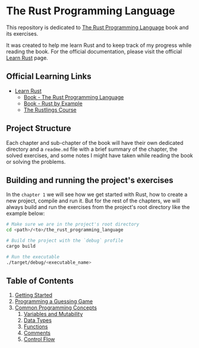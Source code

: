 # The Rust Programming Language

This repository is dedicated to [The Rust Programming Language](https://doc.rust-lang.org/book/) book and its exercises.

It was created to help me learn Rust and to keep track of my progress while reading the book. For the official documentation, please visit the official [Learn Rust](https://www.rust-lang.org/learn) page.

## Official Learning Links
- [Learn Rust](https://www.rust-lang.org/learn)
    - [Book - The Rust Programming Language](https://doc.rust-lang.org/book/)
    - [Book - Rust by Example](https://doc.rust-lang.org/rust-by-example/)
    - [The Rustlings Course](https://github.com/rust-lang/rustlings/)

## Project Structure

Each chapter and sub-chapter of the book will have their own dedicated directory and a `readme.md` file with a brief summary of the chapter, the solved exercises, and some notes I might have taken while reading the book or solving the problems.

## Building and running the project's exercises

In the `chapter 1` we will see how we get started with Rust, how to create a new project, compile and run it. But for the rest of the chapters, we will always build and run the exercises from the project's root directory like the example below:

```bash
# Make sure we are in the project's root directory
cd <path>/<to>/the_rust_programming_language

# Build the project with the `debug` profile
cargo build

# Run the executable
./target/debug/<executable_name>
```

## Table of Contents

1. [Getting Started](./chapters/01_getting_started/readme.md)
2. [Programming a Guessing Game](./chapters/02_programming_a_guessing_game/readme.md)
3. [Common Programming Concepts](./chapters/03_common_programming_concepts/readme.md)
    1. [Variables and Mutability](./chapters/03_common_programming_concepts/1_variables_and_mutability/readme.md)
    2. [Data Types](./chapters/03_common_programming_concepts/2_data_types/readme.md)
    3. [Functions](./chapters/03_common_programming_concepts/3_functions/readme.md)
    4. [Comments](./chapters/03_common_programming_concepts/4_comments/readme.md)
    5. [Control Flow](./chapters/03_common_programming_concepts/5_control_flow/readme.md)